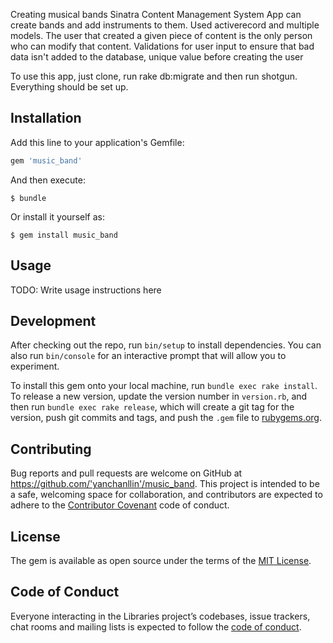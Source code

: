 Creating musical bands
Sinatra Content Management System App can create bands and add instruments to them. 
Used activerecord and multiple models. The user that created a given piece of content is the only person who can modify that content. Validations for user input to ensure that bad data isn't added to the database, unique value before creating the user

To use this app, just clone, run rake db:migrate and then run shotgun. Everything should be set up.


## Installation

Add this line to your application's Gemfile:

```ruby
gem 'music_band'
```

And then execute:

    $ bundle

Or install it yourself as:

    $ gem install music_band

## Usage

TODO: Write usage instructions here

## Development

After checking out the repo, run `bin/setup` to install dependencies. You can also run `bin/console` for an interactive prompt that will allow you to experiment.

To install this gem onto your local machine, run `bundle exec rake install`. To release a new version, update the version number in `version.rb`, and then run `bundle exec rake release`, which will create a git tag for the version, push git commits and tags, and push the `.gem` file to [rubygems.org](https://rubygems.org).

## Contributing

Bug reports and pull requests are welcome on GitHub at https://github.com/'yanchanllin'/music_band. This project is intended to be a safe, welcoming space for collaboration, and contributors are expected to adhere to the [Contributor Covenant](http://contributor-covenant.org) code of conduct.

## License

The gem is available as open source under the terms of the [MIT License](https://opensource.org/licenses/MIT).

## Code of Conduct

Everyone interacting in the Libraries project’s codebases, issue trackers, chat rooms and mailing lists is expected to follow the [code of conduct](https://github.com/'yanchanllin'/music_band/blob/master/CODE_OF_CONDUCT.md).
